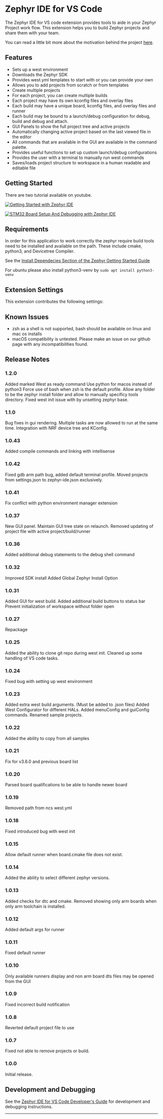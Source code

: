 #  Zephyr IDE for VS Code

The Zephyr IDE for VS code extension provides tools to aide in your Zephyr Project work flow. This extension helps you to build Zephyr projects and share them with your team.

You can read a little bit more about the motivation behind the project [here](https://mylonics.com/blog/zephyr-ide-for-vscode/).

## Features
  - Sets up a west environment
  - Downloads the Zephyr SDK
  - Provides west.yml templates to start with or you can provide your own
  - Allows you to add projects from scratch or from templates
  - Create multiple projects
  - For each project, you can create multiple builds
  - Each project may have its own kconfig files and overlay files
  - Each build may have a unique board, kconfig files, and overlay files and runner
  - Each build may be bound to a launch/debug configuration for debug, build and debug and attach.
  - GUI Panels to show the full project tree and active projects
  - Automatically changing active project based on the last viewed file in the editor
  - All commands that are available in the GUI are available in the command palette.
  - Provides useful functions to set up custom launch/debug configurations
  - Provides the user with a terminal to manually run west commands
  - Saves/loads project structure to workspace in a human readable and editable file


## Getting Started
There are two tutorial available on youtube.

[![Getting Started with Zephyr IDE](https://mylonics.com/assets/images/zephyr-ide/getting_started_thumbnail.png)](https://www.youtube.com/watch?v=Asfolnh9kqM&t "Getting Started with Zephyr IDE")

[![STM32 Board Setup And Debugging with Zephyr IDE](https://mylonics.com/assets/images/zephyr-ide/board_setup_thumbnail.png)](https://www.youtube.com/watch?v=TXcTzyswBMQ)

## Requirements

In order for this application to work correctly the zephyr require build tools need to be installed and available on the path. These include cmake, python3, and Devicetree Compiler. 

See the [Install Dependecies Section of the Zephyr Getting Started Guide](https://docs.zephyrproject.org/latest/develop/getting_started/index.html#install-dependencies)

For ubuntu please also install python3-venv by ```sudo apt install python3-venv```

## Extension Settings

This extension contributes the following settings:


## Known Issues
* zsh as a shell is not supported, bash should be available on linux and mac os installs
* macOS compatibility is untested. Please make an issue on our github page with any incompatibilities found.

## Release Notes
### 1.2.0
Added marked West as ready command
Use python for macos instead of python3
Force use of bash when zsh is the default profile.
Allow any folder to be the zephyr install folder and allow to manually specificy tools directory.
Fixed west init issue with by unsetting zephyr base.

### 1.1.0
Bug fixes in gui rendering. Multiple tasks are now allowed to run at the same time. Integration with NRF device tree and KConfig.

### 1.0.43
Added compile commands and linking with intellisense

### 1.0.42
Fixed gdb arm path bug, added default terminal profile. Moved projects from settings.json to zephyr-ide.json exclusively.

### 1.0.41
Fix conflict with python environment manager extension 

### 1.0.37
New GUI panel. Maintain GUI tree state on relaunch. Removed updating of project file with active project/build/runner 

### 1.0.36

Added additional debug statements to the debug shell command


### 1.0.32

Improved SDK install
Added Global Zephyr Install Option

### 1.0.31

Added GUI for west build.
Added additional build buttons to status bar
Prevent initialization of workspace without folder open

### 1.0.27

Repackage

### 1.0.25

Added the ability to clone git repo during west init.
Cleaned up some handling of VS code tasks.

### 1.0.24

Fixed bug with setting up west environment

### 1.0.23

Added extra west build arguments. (Must be added to .json files)
Added West Configurator for different HALs.
Added menuConfig and guiConfig commands.
Renamed sample projects.

### 1.0.22

Added the ability to copy from all samples

### 1.0.21

Fix for v3.6.0 and previous board list

### 1.0.20

Parsed board qualifications to be able to handle newer board

### 1.0.19

Removed path from ncs west.yml

### 1.0.18

Fixed introduced bug with west init

### 1.0.15

Allow default runner when board.cmake file does not exist.

### 1.0.14

Added the ability to select different zephyr versions.

### 1.0.13

Added checks for dtc and cmake. Removed showing only arm boards when only arm toolchain is installed.

### 1.0.12

Added default args for runner

### 1.0.11

Fixed default runner

### 1.0.10

Only available runners display and non arm board dts files may be opened from the GUI

### 1.0.9

Fixed incorrect build notification

### 1.0.8

Reverted default project file to use

### 1.0.7

Fixed not able to remove projects or build.

### 1.0.0

Initial release.

## Development and Debugging

See the [Zephyr IDE for VS Code Developer's Guide](developer-guide.md) for development and debugging instructions.

---

